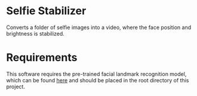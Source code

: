 # Selfie Stabilizer
Converts a folder of selfie images into a video, where the face position and brightness is stabilized.

# Requirements
This software requires the pre-trained facial landmark recognition model, which can be found [here](https://github.com/italojs/facial-landmarks-recognition/blob/master/shape_predictor_68_face_landmarks.dat) and should be placed in the root directory of this project.